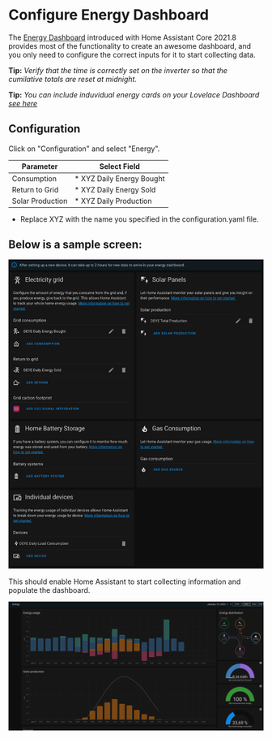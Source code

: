 # Configure Energy Dashboard
The [Energy Dashboard](https://www.home-assistant.io/blog/2021/08/04/home-energy-management/) introduced with Home Assistant Core 2021.8 provides most of the functionality to create an awesome dashboard, and you only need to configure the correct inputs for it to start collecting data.

**Tip:** 
*Verify that the time is correctly set on the inverter so that the cumilative totals are reset at midnight.*


**Tip:**
*You can include induvidual energy cards on your Lovelace Dashboard [see here](https://www.home-assistant.io/lovelace/energy/)* 

## Configuration
Click on "Configuration" and select "Energy". 

| Parameter | Select Field |
| -- | --|
| Consumption| * XYZ Daily Energy Bought |
| Return to Grid| * XYZ Daily Energy Sold |
| Solar Production | * XYZ Daily Production |

* Replace XYZ with the name you specified in the configuration.yaml file.

## Below is a sample screen:
![Configuration](./energy_config.png)

This should enable Home Assistant to start collecting information and populate the dashboard.

![Dashboard](./energy.png)